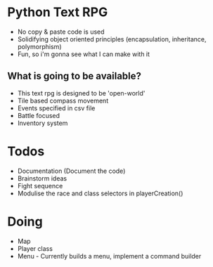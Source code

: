 # Python Text RPG
- No copy & paste code is used
- Solidifying object oriented principles (encapsulation, inheritance, polymorphism)
- Fun, so i'm gonna see what I can make with it

## What is going to be available?
- This text rpg is designed to be 'open-world'
- Tile based compass movement
- Events specified in csv file
- Battle focused
- Inventory system

# Todos
- Documentation (Document the code)
- Brainstorm ideas
- Fight sequence
- Modulise the race and class selectors in playerCreation()

# Doing
- Map
- Player class
- Menu - Currently builds a menu, implement a command builder
